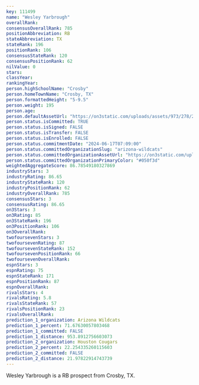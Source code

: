 ```yaml
---
key: 111499
name: "Wesley Yarbrough"
overallRank: 
consensusOverallRank: 785
positionAbbreviation: RB
stateAbbreviation: TX
stateRank: 196
positionRank: 106
consensusStateRank: 120
consensusPositionRank: 62
nilValue: 0
stars: 
classYear: 
rankingYear: 
person.highSchoolName: "Crosby"
person.homeTownName: "Crosby, TX"
person.formattedHeight: "5-9.5"
person.weight: 195
person.age: 
person.defaultAssetUrl: "https://on3static.com/uploads/assets/973/278/278973.jpeg"
person.status.isCommitted: TRUE
person.status.isSigned: FALSE
person.status.isTransfer: FALSE
person.status.isEnrolled: FALSE
person.status.commitmentDate: "2024-06-17T07:09:00"
person.status.committedOrganizationSlug: "arizona-wildcats"
person.status.committedOrganizationAssetUrl: "https://on3static.com/uploads/assets/752/149/149752.svg"
person.status.committedOrganizationPrimaryColor: "#050f3d"
weightedAggregateScore: 86.78549180327869
industryStars: 3
industryRating: 86.65
industryStateRank: 120
industryPositionRank: 62
industryOverallRank: 785
consensusStars: 3
consensusRating: 86.65
on3Stars: 3
on3Rating: 85
on3StateRank: 196
on3PositionRank: 106
on3OverallRank: 
twofoursevenStars: 3
twofoursevenRating: 87
twofoursevenStateRank: 152
twofoursevenPositionRank: 66
twofoursevenOverallRank: 
espnStars: 3
espnRating: 75
espnStateRank: 171
espnPositionRank: 87
espnOverallRank: 
rivalsStars: 4
rivalsRating: 5.8
rivalsStateRank: 57
rivalsPositionRank: 23
rivalsOverallRank: 
prediction_1_organization: Arizona Wildcats
prediction_1_percent: 71.67630057803468
prediction_1_committed: FALSE
prediction_1_distance: 953.8912756603073
prediction_2_organization: Houston Cougars
prediction_2_percent: 22.254335260115603
prediction_2_committed: FALSE
prediction_2_distance: 21.97822914743739
---
```

Wesley Yarbrough is a RB prospect from Crosby, TX.
